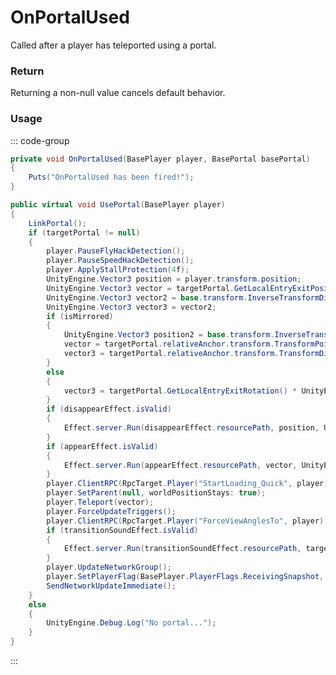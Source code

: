 # OnPortalUsed
<Badge type="info" text="Player"/>[<Badge type="danger" text="Carbon Compatible"/>](https://github.com/CarbonCommunity/Carbon)[<Badge type="warning" text="Oxide Compatible"/>](https://github.com/OxideMod/Oxide.Rust)
Called after a player has teleported using a portal.

### Return
Returning a non-null value cancels default behavior.

### Usage
::: code-group
```csharp [Example]
private void OnPortalUsed(BasePlayer player, BasePortal basePortal)
{
	Puts("OnPortalUsed has been fired!");
}
```
```csharp [Source — Assembly-CSharp @ BasePortal]
public virtual void UsePortal(BasePlayer player)
{
	LinkPortal();
	if (targetPortal != null)
	{
		player.PauseFlyHackDetection();
		player.PauseSpeedHackDetection();
		player.ApplyStallProtection(4f);
		UnityEngine.Vector3 position = player.transform.position;
		UnityEngine.Vector3 vector = targetPortal.GetLocalEntryExitPosition();
		UnityEngine.Vector3 vector2 = base.transform.InverseTransformDirection(player.eyes.BodyForward());
		UnityEngine.Vector3 vector3 = vector2;
		if (isMirrored)
		{
			UnityEngine.Vector3 position2 = base.transform.InverseTransformPoint(player.transform.position);
			vector = targetPortal.relativeAnchor.transform.TransformPoint(position2);
			vector3 = targetPortal.relativeAnchor.transform.TransformDirection(vector2);
		}
		else
		{
			vector3 = targetPortal.GetLocalEntryExitRotation() * UnityEngine.Vector3.forward;
		}
		if (disappearEffect.isValid)
		{
			Effect.server.Run(disappearEffect.resourcePath, position, UnityEngine.Vector3.up);
		}
		if (appearEffect.isValid)
		{
			Effect.server.Run(appearEffect.resourcePath, vector, UnityEngine.Vector3.up);
		}
		player.ClientRPC(RpcTarget.Player("StartLoading_Quick", player), arg1: true);
		player.SetParent(null, worldPositionStays: true);
		player.Teleport(vector);
		player.ForceUpdateTriggers();
		player.ClientRPC(RpcTarget.Player("ForceViewAnglesTo", player), vector3);
		if (transitionSoundEffect.isValid)
		{
			Effect.server.Run(transitionSoundEffect.resourcePath, targetPortal.relativeAnchor.transform.position, UnityEngine.Vector3.up);
		}
		player.UpdateNetworkGroup();
		player.SetPlayerFlag(BasePlayer.PlayerFlags.ReceivingSnapshot, b: true);
		SendNetworkUpdateImmediate();
	}
	else
	{
		UnityEngine.Debug.Log("No portal...");
	}
}

```
:::
